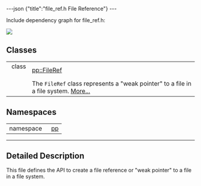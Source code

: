 ---json {"title":"file\_ref.h File Reference"} ---

Include dependency graph for file\_ref.h:

![](/docs/native-client/pepper_dev/cpp/file__ref_8h__incl.png)

Classes
-------

<table><tbody><tr class="odd"><td style="text-align: right;">class  </td><td><a href="/docs/native-client/pepper_dev/cpp/classpp_1_1_file_ref/" class="el">pp::FileRef</a></td></tr><tr class="even"><td style="text-align: right;"> </td><td>The <code>FileRef</code> class represents a "weak pointer" to a file in a file system. <a href="/docs/native-client/pepper_dev/cpp/classpp_1_1_file_ref#details">More...</a><br />
</td></tr></tbody></table>

Namespaces
----------

<table><tbody><tr class="odd"><td style="text-align: right;">namespace  </td><td><a href="/docs/native-client/pepper_dev/cpp/namespacepp/" class="el">pp</a></td></tr></tbody></table>

------------------------------------------------------------------------

<span id="details" class="anchor" style="margin: 0;"></span>

Detailed Description
--------------------

This file defines the API to create a file reference or "weak pointer" to a file in a file system.

